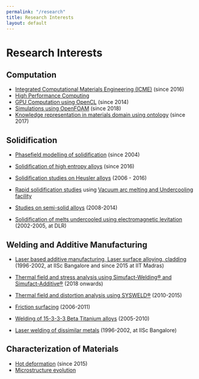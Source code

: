 ```yaml
---
permalink: "/research"
title: Research Interests
layout: default
---
```

# Research Interests

## Computation

  * [Integrated Computational Materials Engineering (ICME)](icme.html) (since 2016)
  * [High Performance Computing](hpc.html) 
  * [GPU Computation using OpenCL](gpu.html) (since 2014)
  * [Simulations using OpenFOAM](openfoam.html) (since 2018)
  * [Knowledge representation in materials domain using ontology](onto.html) (since 2017)

## Solidification

  * [Phasefield modelling of solidification](pfm.html) (since 2004)
  * [Solidification of high entropy alloys](hea-solid.html) (since 2016)

  * [Solidification studies on Heusler alloys](heusler.html) (2006 - 2016)  
  * [Rapid solidification studies](rsp.html) using  [Vacuum arc melting and Undercooling facility](eml2.html)
  * [Studies on semi-solid alloys](ss1.html) (2008-2014)  
  * [Solidification of melts undercooled using electromagnetic levitation](eml.html) (2002-2005, at DLR)

## Welding and Additive Manufacturing

  * [Laser based additive manufacturing, Laser surface alloying, cladding](lsa.html) (1996-2002, at IISc Bangalore and since 2015 at IIT Madras)

  * [Thermal field and stress analysis using Simufact-Welding® and Simufact-Additive®](simu.html) (2018 onwards)

  * [Thermal field and distortion analysis using SYSWELD®](sysw.html) (2010-2015) 
  * [Friction surfacing](fp.html) (2006-2011)
  * [Welding of 15-3-3-3 Beta Titanium alloys](betati.html) (2005-2010)
  * [Laser welding of dissimilar metals](lbw.html) (1996-2002, at IISc Bangalore)

## Characterization of Materials
  * [Hot deformation](gleeble.html) (since 2015)
  * [Microstructure evolution](micro.html)
